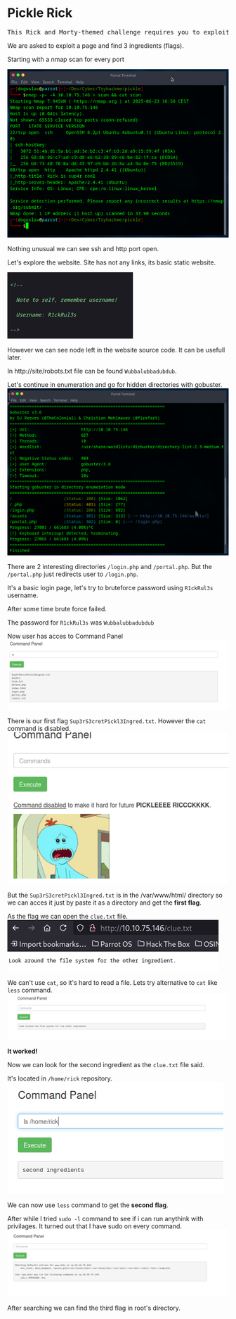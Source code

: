 # Pickle Rick

<pre>This Rick and Morty-themed challenge requires you to exploit a web server and find three ingredients to help Rick make his potion and transform himself back into a human from a pickle.</pre>

We are asked to exploit a page and find 3 ingredients (flags).

Starting with a nmap scan for every port

![scan](img/pickle-scan.png)

Nothing unusual we can see ssh and http port open.

Let's explore the website. Site has not any links, its basic static website.

![creds](img/pickle-creds.png)

However we can see node left in the website source code. It can be usefull later.

In http://site/robots.txt file can be found `Wubbalubbadubdub`.

Let's continue in enumeration and go for hidden directories with gobuster.<br>
![gobuster](img/pickle-gobuster.png)

There are 2 interesting directories `/login.php` and `/portal.php`. But the `/portal.php` just redirects user to `/login.php`.

It's a basic login page, let's try to bruteforce password using `R1ckRul3s` username.

After some time brute force failed.

The password for `R1ckRul3s` was `Wubbalubbadubdub`

Now user has acces to Command Panel <br>
![panel](img/pickle-command-panel.png)

There is our first flag `Sup3rS3cretPickl3Ingred.txt`. However the `cat` command is disabled.
![commad](img/pickle-cat.png)

But the `Sup3rS3cretPickl3Ingred.txt` is in the /var/www/html/ directory so we can acces it just by paste it as a directory and get the **first flag**.

As the flag we can open the `clue.txt` file. <br>
![clue](img/pickle-clue.png)

We can't use `cat`, so it's hard to read a file. Lets try alternative to `cat` like `less` command.
![less](img/pickle-less.png)

**It worked!**

Now we can look for the second ingredient as the `clue.txt` file said.

It's located in `/home/rick` repository.<br>
![2in](img/pickle-2in.png)

We can now use `less` command to get the **second flag**.

After while I tried `sudo -l` command to see if i can run anythink with privilages. It turned out that I have sudo on every command.<br>
![sudol](img/pickle-sudol.png)

After searching we can find the third flag in root's directory.

